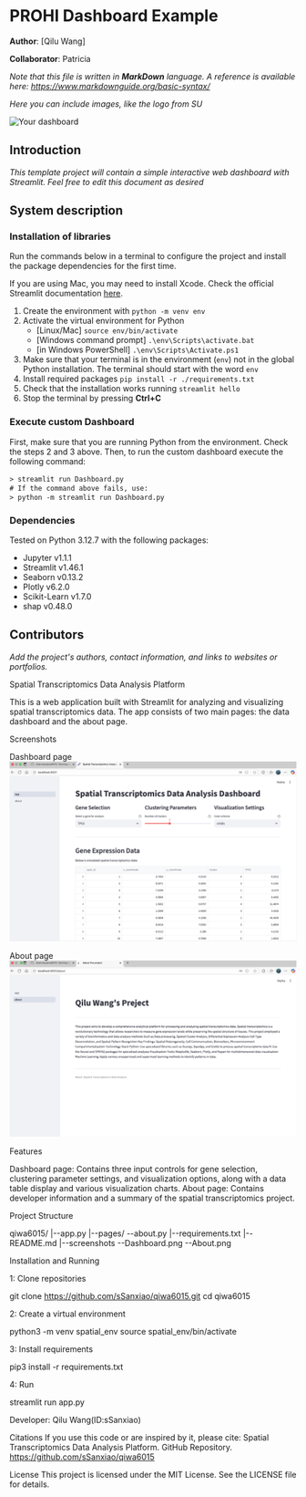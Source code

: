 # PROHI Dashboard Example

**Author**: [Qilu Wang]
<!-- As main author, do not write anything in the line below.
The collaborator will edit the line below in GitHub -->
**Collaborator**: Patricia

_Note that this file is written in **MarkDown** language. A reference is available here: <https://www.markdownguide.org/basic-syntax/>_

_Here you can include images, like the logo from SU_

![Your dashboard](./assets/project-logo.jpg)

## Introduction

_This template project will contain a simple interactive web dashboard with Streamlit. Feel free to edit this document as desired_

## System description

### Installation of libraries

Run the commands below in a terminal to configure the project and install the package dependencies for the first time.

If you are using Mac, you may need to install Xcode. Check the official Streamlit documentation [here](https://docs.streamlit.io/get-started/installation/command-line#prerequisites).

1. Create the environment with `python -m venv env`
2. Activate the virtual environment for Python
   - [Linux/Mac] `source env/bin/activate` 
   - [Windows command prompt] `.\env\Scripts\activate.bat` 
   - [in Windows PowerShell] `.\env\Scripts\Activate.ps1`
3. Make sure that your terminal is in the environment (`env`) not in the global Python installation. The terminal should start with the word `env`
4. Install required packages `pip install -r ./requirements.txt`
5. Check that the installation works running `streamlit hello`
6. Stop the terminal by pressing **Ctrl+C**

### Execute custom Dashboard

First, make sure that you are running Python from the environment. Check the steps 2 and 3 above. Then, to run the custom dashboard execute the following command:

```
> streamlit run Dashboard.py
# If the command above fails, use:
> python -m streamlit run Dashboard.py
```

### Dependencies

Tested on Python 3.12.7 with the following packages:
  - Jupyter v1.1.1
  - Streamlit v1.46.1
  - Seaborn v0.13.2
  - Plotly v6.2.0
  - Scikit-Learn v1.7.0
  - shap v0.48.0

## Contributors

_Add the project's authors, contact information, and links to websites or portfolios._

Spatial Transcriptomics Data Analysis Platform

This is a web application built with Streamlit for analyzing and visualizing spatial transcriptomics data. The app consists of two main pages: the data dashboard and the about page.

Screenshots

Dashboard page
![Dashboard page](screenshots/Dashboard.png)

About page
![About page](screenshots/About.png)

Features

Dashboard page: Contains three input controls for gene selection, clustering parameter settings, and visualization options, along with a data table display and various visualization charts.
About page: Contains developer information and a summary of the spatial transcriptomics project.

Project Structure

qiwa6015/
|--app.py
|--pages/
   --about.py
|--requirements.txt
|--README.md
|--screenshots
   --Dashboard.png
   --About.png

Installation and Running

1: Clone repositories

git clone https://github.com/sSanxiao/qiwa6015.git
cd qiwa6015

2: Create a virtual environment

python3 -m venv spatial_env
source spatial_env/bin/activate

3: Install requirements

pip3 install -r requirements.txt

4: Run

streamlit run app.py


Developer: Qilu Wang(ID:sSanxiao)

Citations
If you use this code or are inspired by it, please cite:
Spatial Transcriptomics Data Analysis Platform. GitHub Repository. https://github.com/sSanxiao/qiwa6015

License
This project is licensed under the MIT License. See the LICENSE file for details.
